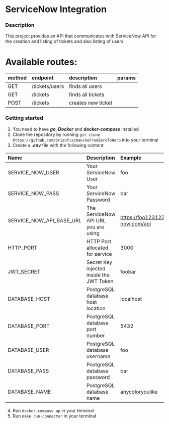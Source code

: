 # ServiceNow Integration

### Description
This project provides an API that communicates with ServiceNow 
API for the creation and listing of tickets and also listing of users.

# Available routes:

|method|endpoint|description|params|
|:-----|:-----|:-----|:-----|
|GET|/tickets/users|finds all users| |
|GET|/tickets|finds all tickets| |
|POST|/tickets|creates new ticket| |

### Getting started
1. You need to have ***go***, ***Docker*** and ***docker-compose*** installed
2. Clone the repository by running `git clone https://github.com/brianfiszman/GoFromZeroToHero` into your terminal
3. Create a ***.env*** file with the following content:

|Name|Description|Example|
|:-----|:-----|:-----|
|SERVICE_NOW_USER|Your ServiceNow User|foo|
|SERVICE_NOW_PASS|Your ServiceNow Password|bar|
|SERVICE_NOW_API_BASE_URL|The ServiceNow API URL you are using|https://foo123123.service-now.com/api|
|HTTP_PORT|HTTP Port allocated for service|3000|
|JWT_SECRET|Secret Key injected inside the JWT Token|foobar|
|DATABASE_HOST|PostgreSQL database host location|localhost|
|DATABASE_PORT|PostgreSQL database port number |5432|
|DATABASE_USER|PostgreSQL database username |foo|
|DATABASE_PASS|PostgreSQL database password |bar|
|DATABASE_NAME|PostgreSQL database name |anycoloryoulike|

4. Run `docker-compose up` in your terminal
5. Run `make run-connector` in your terminal